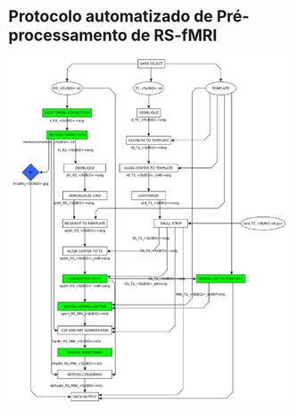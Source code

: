 # Protocolo automatizado de Pré-processamento de RS-fMRI

![Etapas do protocolo][chart]

[chart]: images/flowchart.jpg "Etapas do protocolo"
